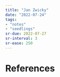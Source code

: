 ```yaml
---
title: "Jan Zwicky"
date: "2022-07-24"
tags:
- "notes"
- "seedlings"
sr-due: 2022-07-27
sr-interval: 3
sr-ease: 250
---
```



# References
